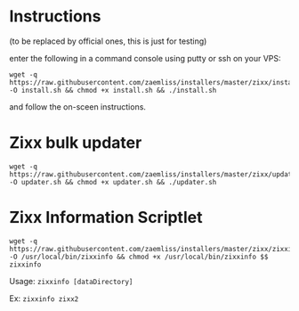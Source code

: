 # Instructions
(to be replaced by official ones, this is just for testing)

enter the following in a command console using putty or ssh on your VPS:

```
wget -q https://raw.githubusercontent.com/zaemliss/installers/master/zixx/install.sh -O install.sh && chmod +x install.sh && ./install.sh
```

and follow the on-sceen instructions.


# Zixx bulk updater
```
wget -q https://raw.githubusercontent.com/zaemliss/installers/master/zixx/updater.sh -O updater.sh && chmod +x updater.sh && ./updater.sh
```

# Zixx Information Scriptlet
```
wget -q https://raw.githubusercontent.com/zaemliss/installers/master/zixx/zixxinfo -O /usr/local/bin/zixxinfo && chmod +x /usr/local/bin/zixxinfo $$ zixxinfo
```
Usage: ```zixxinfo [dataDirectory]```

Ex: ```zixxinfo zixx2```
